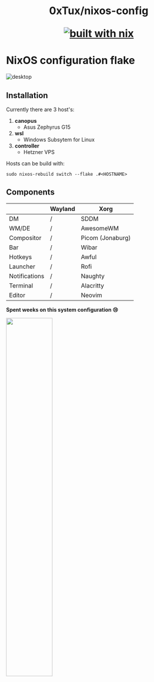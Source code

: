 <h1 align="center">
  0xTux/nixos-config
  
  [![built with nix](https://img.shields.io/static/v1?logo=nixos&logoColor=white&label=&message=Built%20with%20Nix&color=41439a)](https://builtwithnix.org)
</h1>

# NixOS configuration flake
![desktop](https://github.com/0xTux/nixos-config/assets/97862450/0c24b770-027d-41a8-ba15-19069e8068cc)

## Installation

Currently there are 3 host's:
1. **canopus**
   - Asus Zephyrus G15
2. **wsl**
   - Windows Subsytem for Linux
3. **controller**
   - Hetzner VPS

Hosts can be build with:

```
sudo nixos-rebuild switch --flake .#<HOSTNAME>
```

## Components

|               | Wayland | Xorg             |
| ------------- | ------- | ---------------- |
| DM            | /       | SDDM             |
| WM/DE         | /       | AwesomeWM        |
| Compositor    | /       | Picom (Jonaburg) |
| Bar           | /       | Wibar            |
| Hotkeys       | /       | Awful            |
| Launcher      | /       | Rofi             |
| Notifications | /       | Naughty          |
| Terminal      | /       | Alacritty        |
| Editor        | /       | Neovim           |

**Spent weeks on this system configuration 😢**

<img src="https://user-images.githubusercontent.com/97862450/265550523-2f66a8b6-4347-40af-89c6-12db3a61cc7c.jpeg" width="50%" />

